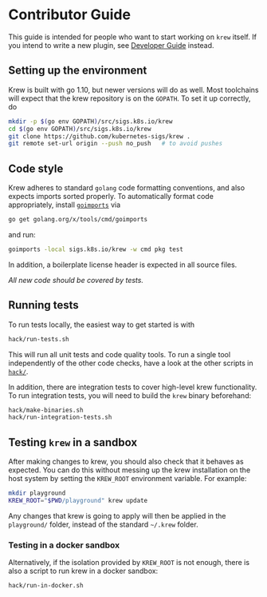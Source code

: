 # Contributor Guide

This guide is intended for people who want to start working on `krew` itself.
If you intend to write a new plugin, see [Developer Guide](./DEVELOPER_GUIDE.md)
instead.

## Setting up the environment

Krew is built with go 1.10, but newer versions will do as well.
Most toolchains will expect that the krew repository is on the `GOPATH`.
To set it up correctly, do

```bash
mkdir -p $(go env GOPATH)/src/sigs.k8s.io/krew
cd $(go env GOPATH)/src/sigs.k8s.io/krew
git clone https://github.com/kubernetes-sigs/krew .
git remote set-url origin --push no_push   # to avoid pushes
```

## Code style

Krew adheres to standard `golang` code formatting conventions, and also expects
imports sorted properly.
To automatically format code appropriately, install
[`goimports`](https://godoc.org/golang.org/x/tools/cmd/goimports) via 

```bash
go get golang.org/x/tools/cmd/goimports
```

and run:

```bash
goimports -local sigs.k8s.io/krew -w cmd pkg test
```

In addition, a boilerplate license header is expected in all source files.

_All new code should be covered by tests._


## Running tests

To run tests locally, the easiest way to get started is with

```bash
hack/run-tests.sh
```

This will run all unit tests and code quality tools.
To run a single tool independently of the other code checks, have a look at the
other scripts in [`hack/`](../hack).

In addition, there are integration tests to cover high-level krew functionality.
To run integration tests, you will need to build the `krew` binary beforehand:

```bash
hack/make-binaries.sh
hack/run-integration-tests.sh
```

## Testing `krew` in a sandbox

After making changes to krew, you should also check that it behaves as expected.
You can do this without messing up the krew installation on the host system by
setting the `KREW_ROOT` environment variable.
For example:

```bash
mkdir playground
KREW_ROOT="$PWD/playground" krew update
```

Any changes that krew is going to apply will then be applied in the
`playground/` folder, instead of the standard `~/.krew` folder.

### Testing in a docker sandbox

Alternatively, if the isolation provided by `KREW_ROOT` is not enough, there is
also a script to run krew in a docker sandbox:

```bash
hack/run-in-docker.sh
```
